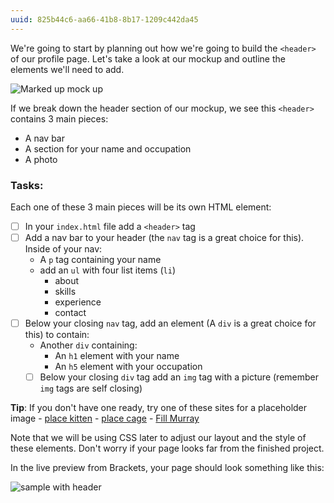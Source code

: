 ```yaml
---
uuid: 825b44c6-aa66-41b8-8b17-1209c442da45
---
```


We're going to start by planning out how we're going to build the `<header>` of our profile page. Let's take a look at our mockup
and outline the elements we'll need to add.


![Marked up mock up](https://d3vv6lp55qjaqc.cloudfront.net/items/0X201f1m0L1i0W152s0Y/%5Bb3c8029b685fc4c5208dd46fa5cbde6e%5D_Image+2017-08-26+at+1.23.31+PM.png)


If we break down the header section of our mockup, we see this `<header>` contains 3 main pieces:
- A nav bar
- A section for your name and occupation
- A photo



### Tasks:

Each one of these 3 main pieces will be its own HTML element:

- [ ] In your `index.html` file add a `<header>` tag
- [ ] Add a nav bar to your header (the `nav` tag is a great choice for this). Inside of your nav:
  - A `p` tag containing your name
  - add an `ul` with four list items (`li`)
    - about
    - skills
    - experience
    - contact
- [ ] Below your closing `nav` tag, add an element (A `div` is a great choice for this) to contain:
  - Another `div` containing:
    - An `h1` element with your name
    - An `h5` element with your occupation
  - [ ] Below your closing `div` tag add an `img` tag with a picture (remember `img` tags are self closing)

**Tip**: If you don't have one ready, try one of these sites for a placeholder image
    - [place kitten](https://placekitten.com/)
    - [place cage](http://www.placecage.com/)
    - [Fill Murray](https://www.fillmurray.com/)

Note that we will be using CSS later to adjust our layout and the style of these elements. Don't worry
if your page looks far from the finished project.

In the live preview from Brackets, your page should look something like this:

![sample with header](https://d3vv6lp55qjaqc.cloudfront.net/items/0l1v1S0b2N3z242C1S14/Image%202017-08-26%20at%201.54.41%20PM.png)
